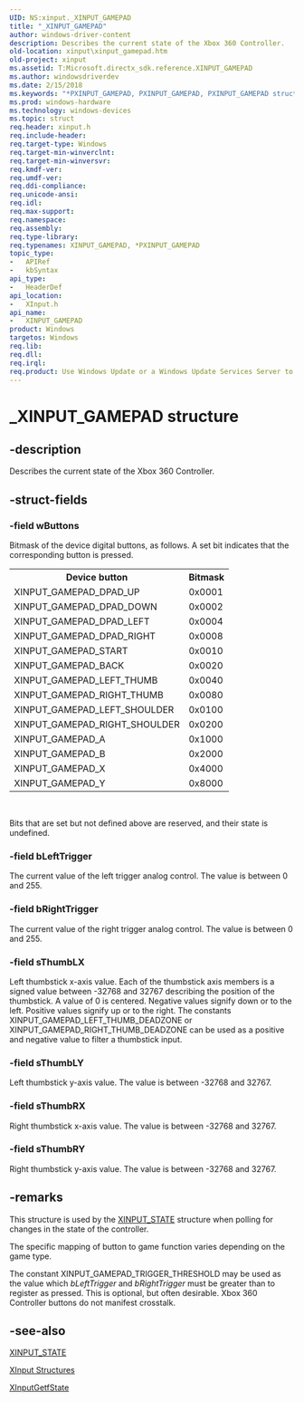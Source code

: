 ```yaml
---
UID: NS:xinput._XINPUT_GAMEPAD
title: "_XINPUT_GAMEPAD"
author: windows-driver-content
description: Describes the current state of the Xbox 360 Controller.
old-location: xinput\xinput_gamepad.htm
old-project: xinput
ms.assetid: T:Microsoft.directx_sdk.reference.XINPUT_GAMEPAD
ms.author: windowsdriverdev
ms.date: 2/15/2018
ms.keywords: "*PXINPUT_GAMEPAD, PXINPUT_GAMEPAD, PXINPUT_GAMEPAD structure pointer [XInput Game Controller APIs], XINPUT_GAMEPAD, XINPUT_GAMEPAD structure [XInput Game Controller APIs], _XINPUT_GAMEPAD, xinput.xinput_gamepad, xinput/PXINPUT_GAMEPAD, xinput/XINPUT_GAMEPAD"
ms.prod: windows-hardware
ms.technology: windows-devices
ms.topic: struct
req.header: xinput.h
req.include-header: 
req.target-type: Windows
req.target-min-winverclnt: 
req.target-min-winversvr: 
req.kmdf-ver: 
req.umdf-ver: 
req.ddi-compliance: 
req.unicode-ansi: 
req.idl: 
req.max-support: 
req.namespace: 
req.assembly: 
req.type-library: 
req.typenames: XINPUT_GAMEPAD, *PXINPUT_GAMEPAD
topic_type:
-	APIRef
-	kbSyntax
api_type:
-	HeaderDef
api_location:
-	XInput.h
api_name:
-	XINPUT_GAMEPAD
product: Windows
targetos: Windows
req.lib: 
req.dll: 
req.irql: 
req.product: Use Windows Update or a Windows Update Services Server to retrieve the update on Windows XP.
---
```


# _XINPUT_GAMEPAD structure


## -description


Describes the current state of the Xbox 360 Controller.


## -struct-fields




### -field wButtons

Bitmask of the device digital buttons, as follows. A set bit indicates that the corresponding button is pressed. 
        

<table>
<tr>
<th>Device button</th>
<th>Bitmask</th>
</tr>
<tr>
<td>XINPUT_GAMEPAD_DPAD_UP</td>
<td> 0x0001</td>
</tr>
<tr>
<td>XINPUT_GAMEPAD_DPAD_DOWN</td>
<td>        0x0002</td>
</tr>
<tr>
<td>XINPUT_GAMEPAD_DPAD_LEFT</td>
<td>       0x0004</td>
</tr>
<tr>
<td>XINPUT_GAMEPAD_DPAD_RIGHT</td>
<td>      0x0008</td>
</tr>
<tr>
<td>XINPUT_GAMEPAD_START</td>
<td>          0x0010</td>
</tr>
<tr>
<td>XINPUT_GAMEPAD_BACK</td>
<td>             0x0020</td>
</tr>
<tr>
<td>XINPUT_GAMEPAD_LEFT_THUMB</td>
<td>       0x0040</td>
</tr>
<tr>
<td>XINPUT_GAMEPAD_RIGHT_THUMB</td>
<td>      0x0080</td>
</tr>
<tr>
<td>XINPUT_GAMEPAD_LEFT_SHOULDER</td>
<td>    0x0100</td>
</tr>
<tr>
<td>XINPUT_GAMEPAD_RIGHT_SHOULDER</td>
<td>   0x0200</td>
</tr>
<tr>
<td>XINPUT_GAMEPAD_A</td>
<td>                0x1000</td>
</tr>
<tr>
<td>XINPUT_GAMEPAD_B</td>
<td>                0x2000</td>
</tr>
<tr>
<td>XINPUT_GAMEPAD_X</td>
<td>                0x4000</td>
</tr>
<tr>
<td>XINPUT_GAMEPAD_Y</td>
<td>                0x8000</td>
</tr>
</table>
 

Bits that are set but not defined above are reserved, and their state is undefined.
	  


### -field bLeftTrigger

The current value of the left trigger analog control. The value is between 0 and 255.


### -field bRightTrigger

The current value of the right trigger analog control. The value is between 0 and 255.


### -field sThumbLX

Left thumbstick x-axis value. Each of the thumbstick axis members is a signed value between -32768 and 32767 describing the position of the thumbstick. A value of 0 is centered. Negative values signify down or to the left. Positive values signify up or to the right. The constants XINPUT_GAMEPAD_LEFT_THUMB_DEADZONE or XINPUT_GAMEPAD_RIGHT_THUMB_DEADZONE can be used as a positive and negative value to filter a thumbstick input. 



### -field sThumbLY

Left thumbstick y-axis value. The value is between -32768 and 32767.


### -field sThumbRX

Right thumbstick x-axis value. The value is between -32768 and 32767.


### -field sThumbRY

Right thumbstick y-axis value. The value is between -32768 and 32767.


## -remarks



This structure is used by the <a href="https://msdn.microsoft.com/1EBFB5FF-3DAA-43D8-AADA-5FFEED56F79D">XINPUT_STATE</a> structure when polling for changes in the state of the controller.



The specific mapping of button to game function varies depending on the game type.



The constant XINPUT_GAMEPAD_TRIGGER_THRESHOLD may be used as the value which <i>bLeftTrigger</i> and <i>bRightTrigger</i> must be greater than to register as pressed. This is optional, but often desirable. Xbox 360 Controller buttons do not manifest crosstalk.





## -see-also




<a href="https://msdn.microsoft.com/1EBFB5FF-3DAA-43D8-AADA-5FFEED56F79D">XINPUT_STATE</a>



<a href="https://msdn.microsoft.com/89bb00ea-0be3-9619-1629-a7b7894302d5">XInput Structures</a>



<a href="https://msdn.microsoft.com/D261219D-0175-4690-8F1F-BDAACE2E7424">XInputGetfState</a>
 

 

